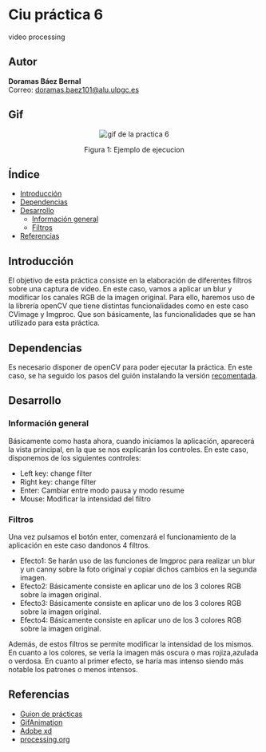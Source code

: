 # Ciu práctica 6
video processing

## Autor 
**Doramas Báez Bernal** <br/>
Correo: doramas.baez101@alu.ulpgc.es

## Gif
<div align="center">
  <img src="/cam/animacion.gif" alt="gif de la practica 6">
  <p align="center">
    Figura 1: Ejemplo de ejecucion
  </p>
</div>

## Índice
* [Introducción](#introducción)
* [Dependencias](#dependencias) 
* [Desarrollo](#desarrollo)
    * [Información general](#informaciónGeneral)
    * [Filtros](#filtros)
* [Referencias](#referencias)

## Introducción
El objetivo de esta práctica consiste en la elaboración de diferentes filtros sobre una captura de video. En este caso, vamos a aplicar un blur y modificar los canales RGB de la imagen original. Para ello, haremos uso de la librería openCV que tiene distintas funcionalidades como en este caso CVimage y Imgproc. Que son básicamente, las funcionalidades que se han utilizado para esta práctica.


## Dependencias
Es necesario disponer de openCV para poder ejecutar la práctica. En este caso, se ha seguido los pasos del guión instalando la versión [recomentada](http://www.magicandlove.com/blog/2018/11/22/opencv-4-0-0-java-built-and-cvimage-library/).
 

## Desarrollo

### Información general <a id="informaciónGeneral"></a>

Básicamente como hasta ahora, cuando iniciamos la aplicación, aparecerá la vista principal, en la que se nos explicarán los controles. En este caso, disponemos de los siguientes controles:
 - Left key: change filter
 - Right key: change filter
 - Enter: Cambiar entre modo pausa y modo resume 
 - Mouse: Modificar la intensidad del filtro
 

### Filtros<a id="filtros"></a>
Una vez pulsamos el botón enter, comenzará el funcionamiento de la aplicación en este caso dandonos 4 filtros. 
 - Efecto1: Se harán uso de las funciones de Imgproc para realizar un blur y un canny sobre la foto original y copiar dichos cambios en la segunda imagen.
 - Efecto2: Básicamente consiste en aplicar uno de los 3 colores RGB sobre la imagen original.
 - Efecto3: Básicamente consiste en aplicar uno de los 3 colores RGB sobre la imagen original.
 - Efecto4: Básicamente consiste en aplicar uno de los 3 colores RGB sobre la imagen original.
 
 Además, de estos filtros se permite modificar la intensidad de los mismos. En cuanto a los colores, se vería la imagen más oscura o mas  rojiza,azulada o verdosa. En cuanto al primer efecto, se haría mas intenso siendo más notable los patrones o menos intensos.



## Referencias

* [Guion de prácticas](https://cv-aep.ulpgc.es/cv/ulpgctp20/pluginfile.php/126724/mod_resource/content/22/CIU_Pr_cticas.pdf)
* [GifAnimation](https://github.com/extrapixel/gif-animation)
* [Adobe xd](https://www.adobe.com/es/products/xd.html)
* [processing.org](https://processing.org/)
